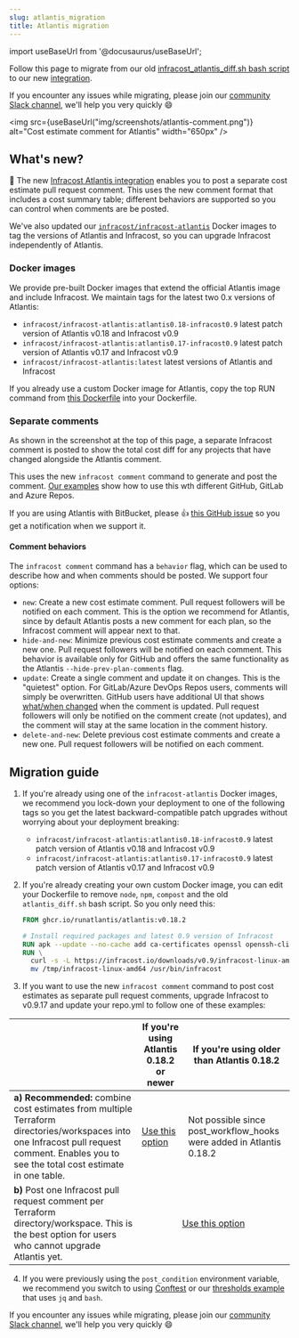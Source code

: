 ```yaml
---
slug: atlantis_migration
title: Atlantis migration
---
```


import useBaseUrl from '@docusaurus/useBaseUrl';

Follow this page to migrate from our old [infracost_atlantis_diff.sh bash script](https://github.com/infracost/infracost-atlantis/blob/c510d9d8c3f8d226be1d0882d95f3f477b3fe058/README.md) to our new [integration](https://github.com/infracost/infracost-atlantis).

If you encounter any issues while migrating, please join our [community Slack channel](https://www.infracost.io/community-chat), we'll help you very quickly 😄

<img src={useBaseUrl("img/screenshots/atlantis-comment.png")} alt="Cost estimate comment for Atlantis" width="650px" />

## What's new?

🚀 The new [Infracost Atlantis integration](https://github.com/infracost/infracost-atlantis) enables you to post a separate cost estimate pull request comment. This uses the new comment format that includes a cost summary table; different behaviors are supported so you can control when comments are be posted.

We've also updated our [`infracost/infracost-atlantis`](https://github.com/infracost/infracost-atlantis/tree/master#a-use-our-docker-images-recommended) Docker images to tag the versions of Atlantis and Infracost, so you can upgrade Infracost independently of Atlantis.

### Docker images

We provide pre-built Docker images that extend the official Atlantis image and include Infracost. We maintain tags for the latest two 0.x versions of Atlantis:

* `infracost/infracost-atlantis:atlantis0.18-infracost0.9` latest patch version of Atlantis v0.18 and Infracost v0.9
* `infracost/infracost-atlantis:atlantis0.17-infracost0.9` latest patch version of Atlantis v0.17 and Infracost v0.9
* `infracost/infracost-atlantis:latest` latest versions of Atlantis and Infracost

If you already use a custom Docker image for Atlantis, copy the top RUN command from [this Dockerfile](https://github.com/infracost/infracost-atlantis/blob/master/Dockerfile) into your Dockerfile.

### Separate comments

As shown in the screenshot at the top of this page, a separate Infracost comment is posted to show the total cost diff for any projects that have changed alongside the Atlantis comment.

This uses the new `infracost comment` command to generate and post the comment. [Our examples](https://github.com/infracost/infracost-atlantis/tree/master/examples) show how to use this wth different GitHub, GitLab and Azure Repos.

If you are using Atlantis with BitBucket, please 👍 [this GitHub issue](https://github.com/infracost/infracost/issues/1173) so you get a notification when we support it.

#### Comment behaviors

The `infracost comment` command has a `behavior` flag, which can be used to describe how and when comments should be posted. We support four options:
- `new`: Create a new cost estimate comment. Pull request followers will be notified on each comment. This is the option we recommend for Atlantis, since by default Atlantis posts a new comment for each plan, so the Infracost comment will appear next to that.
- `hide-and-new`: Minimize previous cost estimate comments and create a new one. Pull request followers will be notified on each comment. This behavior is available only for GitHub and offers the same functionality as the Atlantis `--hide-prev-plan-comments` flag.
- `update`: Create a single comment and update it on changes. This is the "quietest" option. For GitLab/Azure DevOps Repos users, comments will simply be overwritten. GitHub users have additional UI that shows [what/when changed](https://docs.github.com/en/communities/moderating-comments-and-conversations/tracking-changes-in-a-comment) when the comment is updated. Pull request followers will only be notified on the comment create (not updates), and the comment will stay at the same location in the comment history.
- `delete-and-new`: Delete previous cost estimate comments and create a new one. Pull request followers will be notified on each comment.

## Migration guide

1. If you're already using one of the `infracost-atlantis` Docker images, we recommend you lock-down your deployment to one of the following tags so you get the latest backward-compatible patch upgrades without worrying about your deployment breaking:
    * `infracost/infracost-atlantis:atlantis0.18-infracost0.9` latest patch version of Atlantis v0.18 and Infracost v0.9
    * `infracost/infracost-atlantis:atlantis0.17-infracost0.9` latest patch version of Atlantis v0.17 and Infracost v0.9

2. If you're already creating your own custom Docker image, you can edit your Dockerfile to remove `node`, `npm`, `compost` and the old `atlantis_diff.sh` bash script. So you only need this:
    ```Dockerfile
    FROM ghcr.io/runatlantis/atlantis:v0.18.2

    # Install required packages and latest 0.9 version of Infracost
    RUN apk --update --no-cache add ca-certificates openssl openssh-client curl git jq
    RUN \
      curl -s -L https://infracost.io/downloads/v0.9/infracost-linux-amd64.tar.gz | tar xz -C /tmp && \
      mv /tmp/infracost-linux-amd64 /usr/bin/infracost
    ```

3. If you want to use the new `infracost comment` command to post cost estimates as separate pull request comments, upgrade Infracost to v0.9.17 and update your repo.yml to follow one of these examples:
<table>
  <thead>
    <tr>
        <th></th>
        <th>If you're using Atlantis 0.18.2 or newer</th>
        <th>If you're using older than Atlantis 0.18.2</th>
    </tr>
  </thead>
  <tbody>
    <tr>
      <td><b>a) Recommended:</b> combine cost estimates from multiple Terraform directories/workspaces into one Infracost pull request comment. Enables you to see the total cost estimate in one table.</td>
      <td><a href="https://github.com/infracost/infracost-atlantis/tree/master/examples/combined-infracost-comment/README.md">Use this option</a></td>
      <td>Not possible since post_workflow_hooks were added in Atlantis 0.18.2</td>
    </tr>
    <tr>
      <td><b>b)</b> Post one Infracost pull request comment per Terraform directory/workspace. This is the best option for users who cannot upgrade Atlantis yet.</td>
      <td colspan="2" align="center"><a href="https://github.com/infracost/infracost-atlantis/tree/master/examples/multiple-infracost-comments/README.md">Use this option</a></td>
    </tr>
  </tbody>
</table>

4. If you were previously using the `post_condition` environment variable, we recommend you switch to using [Conftest](https://github.com/infracost/infracost-atlantis/tree/master/examples/thresholds) or our [thresholds example](https://github.com/infracost/infracost-atlantis/tree/master/examples/thresholds) that uses `jq` and `bash`.

If you encounter any issues while migrating, please join our [community Slack channel](https://www.infracost.io/community-chat), we'll help you very quickly 😄
